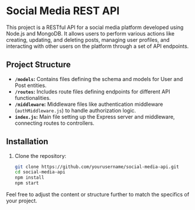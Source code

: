 # Social Media REST API

This project is a RESTful API for a social media platform developed using Node.js and MongoDB. It allows users to perform various actions like creating, updating, and deleting posts, managing user profiles, and interacting with other users on the platform through a set of API endpoints.

## Project Structure

- **`/models`:** Contains files defining the schema and models for User and Post entities.
- **`/routes`:** Includes route files defining endpoints for different API functionalities.
- **`/middleware`:** Middleware files like authentication middleware (`authMiddleware.js`) to handle authorization logic.
- **`index.js`:** Main file setting up the Express server and middleware, connecting routes to controllers.

## Installation

1. Clone the repository:

   ```bash
   git clone https://github.com/yourusername/social-media-api.git
   cd social-media-api
   npm install
   npm start
   ```

Feel free to adjust the content or structure further to match the specifics of your project.
